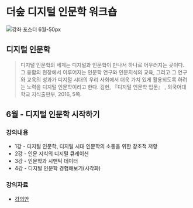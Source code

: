 # 더숲 디지털 인문학 워크숍
![강좌 포스터 6월-50px](https://drive.google.com/uc?id=1_zVXjz12NFYgJJI1IikL_Dhj-eEs2RIr)

## 디지털 인문학
> 디지털 인문학의 세계는 디지털과 인문학이 만나서 하나로 어우러지는 곳이다. 그 융합의 현장에서 이루어지는 인문학 연구와 인문지식의 교육, 그리고 그 연구와 교육의 성과가 디지털 시대의 우리 사회에서 더욱 가치 있게 활용되도록 하려는 노력을 디지털 인문학이라고 한다. 김현, 『디지털 인문학 입문』 , 외국어대학교 지식출판부, 2016, 5쪽.

## 6월 - 디지털 인문학 시작하기
### 강의내용
* 1강 - 디지털 인문학, 디지털 시대 인문학의 소통을 위한 창조적 저항
* 2강 - 인문 지식의 디지털 큐레이션
* 3강 - 인문학과 시맨틱 데이터
* 4강 - 디지털 인문학 경험해보기(시각화)
### 강의자료
* [강의안](https://drive.google.com/open?id=1bniSKPrd4x5bXbnxrQs1oJnDQMFjtC8y)
